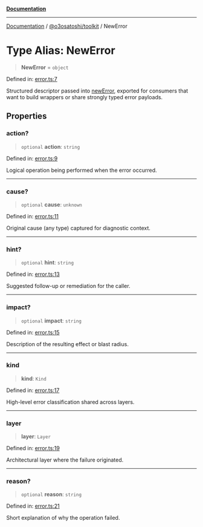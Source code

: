 [**Documentation**](../../../README.md)

***

[Documentation](../../../README.md) / [@o3osatoshi/toolkit](../README.md) / NewError

# Type Alias: NewError

> **NewError** = `object`

Defined in: [error.ts:7](https://github.com/o3osatoshi/experiment/blob/54ab00df974a3e9f8283fbcd8c611ed1e0274132/packages/toolkit/src/error.ts#L7)

Structured descriptor passed into [newError](../functions/newError.md), exported for consumers
that want to build wrappers or share strongly typed error payloads.

## Properties

### action?

> `optional` **action**: `string`

Defined in: [error.ts:9](https://github.com/o3osatoshi/experiment/blob/54ab00df974a3e9f8283fbcd8c611ed1e0274132/packages/toolkit/src/error.ts#L9)

Logical operation being performed when the error occurred.

***

### cause?

> `optional` **cause**: `unknown`

Defined in: [error.ts:11](https://github.com/o3osatoshi/experiment/blob/54ab00df974a3e9f8283fbcd8c611ed1e0274132/packages/toolkit/src/error.ts#L11)

Original cause (any type) captured for diagnostic context.

***

### hint?

> `optional` **hint**: `string`

Defined in: [error.ts:13](https://github.com/o3osatoshi/experiment/blob/54ab00df974a3e9f8283fbcd8c611ed1e0274132/packages/toolkit/src/error.ts#L13)

Suggested follow-up or remediation for the caller.

***

### impact?

> `optional` **impact**: `string`

Defined in: [error.ts:15](https://github.com/o3osatoshi/experiment/blob/54ab00df974a3e9f8283fbcd8c611ed1e0274132/packages/toolkit/src/error.ts#L15)

Description of the resulting effect or blast radius.

***

### kind

> **kind**: `Kind`

Defined in: [error.ts:17](https://github.com/o3osatoshi/experiment/blob/54ab00df974a3e9f8283fbcd8c611ed1e0274132/packages/toolkit/src/error.ts#L17)

High-level error classification shared across layers.

***

### layer

> **layer**: `Layer`

Defined in: [error.ts:19](https://github.com/o3osatoshi/experiment/blob/54ab00df974a3e9f8283fbcd8c611ed1e0274132/packages/toolkit/src/error.ts#L19)

Architectural layer where the failure originated.

***

### reason?

> `optional` **reason**: `string`

Defined in: [error.ts:21](https://github.com/o3osatoshi/experiment/blob/54ab00df974a3e9f8283fbcd8c611ed1e0274132/packages/toolkit/src/error.ts#L21)

Short explanation of why the operation failed.
